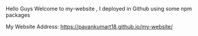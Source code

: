 Hello Guys Welcome to my-website , I deployed in Github using some npm packages 

My Website Address:
https://pavankumart18.github.io/my-website/
